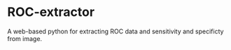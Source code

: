 # ROC-extractor
 A web-based python for extracting ROC data and sensitivity and specificty from image.
